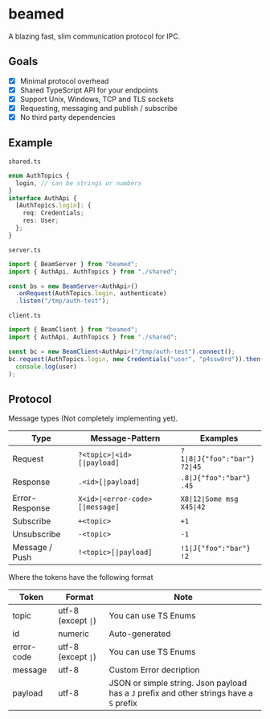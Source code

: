# beamed

A blazing fast, slim communication protocol for IPC.

## Goals

- [x] Minimal protocol overhead
- [x] Shared TypeScript API for your endpoints
- [x] Support Unix, Windows, TCP and TLS sockets
- [x] Requesting, messaging and publish / subscribe
- [x] No third party dependencies

## Example

`shared.ts`

```ts
enum AuthTopics {
  login, // can be strings or numbers
}
interface AuthApi {
  [AuthTopics.login]: {
    req: Credentials;
    res: User;
  };
}
```

`server.ts`

```ts
import { BeamServer } from "beamed";
import { AuthApi, AuthTopics } from "./shared";

const bs = new BeamServer<AuthApi>()
  .onRequest(AuthTopics.login, authenticate)
  .listen("/tmp/auth-test");
```

`client.ts`

```ts
import { BeamClient } from "beamed";
import { AuthApi, AuthTopics } from "./shared";

const bc = new BeamClient<AuthApi>("/tmp/auth-test").connect();
bc.request(AuthTopics.login, new Credentials("user", "p4ssw0rd")).then((user) =>
  console.log(user)
);
```

## Protocol

Message types (Not completely implementing yet).

| Type           | Message-Pattern                  | Examples                            |
| -------------- | -------------------------------- | ----------------------------------- |
| Request        | `?<topic>\|<id>[\|payload]`      | `?1\|8\|J{"foo":"bar"}`<br>`?2\|45` |
| Response       | `.<id>[\|payload]`               | `.8\|J{"foo":"bar"}`<br>`.45`       |
| Error-Response | `X<id>\|<error-code>[\|message]` | `X8\|12\|Some msg`<br>`X45\|42`     |
| Subscribe      | `+<topic>`                       | `+1`                                |
| Unsubscribe    | `-<topic>`                       | `-1`                                |
| Message / Push | `!<topic>[\|payload]`            | `!1\|J{"foo":"bar"}`<br>`!2`        |

Where the tokens have the following format

| Token      | Format              | Note                                                                                     |
| ---------- | ------------------- | ---------------------------------------------------------------------------------------- |
| topic      | utf-8 (except `\|`) | You can use TS Enums                                                                     |
| id         | numeric             | Auto-generated                                                                           |
| error-code | utf-8 (except `\|`) | You can use TS Enums                                                                     |
| message    | utf-8               | Custom Error decription                                                                  |
| payload    | utf-8               | JSON or simple string. Json payload has a `J` prefix and other strings have a `S` prefix |
